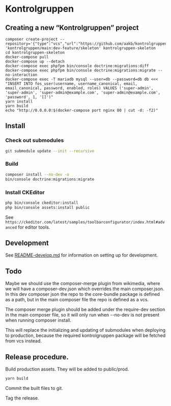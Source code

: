 # Kontrolgruppen

## Creating a new “Kontrolgruppen” project

```
composer create-project --repository='{"type":"vcs","url":"https://github.com/aakb/kontrolgruppen"}' 'kontrolgruppen/main:dev-feature/skeleton' kontrolgruppen-skeleton
cd kontrolgruppen-skeleton
docker-compose pull
docker-compose up --detach
docker-compose exec phpfpm bin/console doctrine:migrations:diff
docker-compose exec phpfpm bin/console doctrine:migrations:migrate --no-interaction
docker-compose exec -T mariadb mysql --user=db --password=db db <<< "INSERT INTO fos_user(username, username_canonical, email, email_canonical, password, enabled, roles) VALUES ('super-admin', 'super-admin', 'super-admin@example.com', 'super-admin@example.com', 'password', 1, '[]')"
yarn install
yarn build
echo "http://0.0.0.0:$(docker-compose port nginx 80 | cut -d: -f2)"
```

## Install

### Check out submodules
````sh
git submodule update --init --recursive
````

### Build
```sh
composer install --no-dev -o
bin/console doctrine:migrations:migrate
```

### Install CKEditor

```sh
php bin/console ckeditor:install
php bin/console assets:install public
```

See `https://ckeditor.com/latest/samples/toolbarconfigurator/index.html#advanced` for editor tools.

## Development

See [README-develop.md](README-develop.md) for information on setting up for development.

## Todo
Maybe we should use the composer-merge plugin from wikimedia, where we will have a composer-dev.json which overrides the 
main composer.json. In this dev composer json the repo to the core-bundle package is defined as a path, but in the main
composer file the repo is defined as a vcs.

The composer merge plugin should be added under the require-dev section in the main composer file, so it will only 
run when --no-dev is not present when running composer install. 

This will replace the initializing and updating of submodules when deploying to production, because the required kontrolgruppen 
package will be fetched from vcs instead.

## Release procedure.

Build production assets. They will be added to public/prod.

```sh
yarn build
```

Commit the built files to git.

Tag the release.
